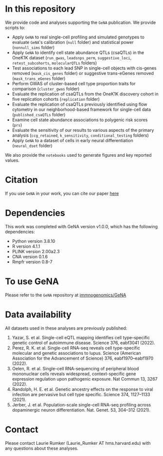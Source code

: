 # In this repository
We provide code and analyses supporting the `GeNA` publication. We provide scripts to:
- Apply `GeNA` to real single-cell profiling and simulated genotypes to evaluate `GeNA`'s calibration (`null` folder) and statistical power (`nonnull_sims` folder)
- Apply `GeNA` to identify cell state abundance QTLs (csaQTLs) in the OneK1K dataset (`run_gwas`, `leadsnps_perm`, `suggestive_loci`, `retest_subcohorts`, `molecularQTLs` folders)
- Test associations to each lead SNP in single-cell objects with cis-genes removed (`mask_cis_genes` folder) or suggestive trans-eGenes removed (`mask_trans_eGenes` folder)
- Perform GWAS of cluster-based cell type proportion traits for comparison (`cluster_gwas` folder)
- Evaluate the replication of csaQTLs from the OneK1K discovery cohort in five replication cohorts (`replication` folder)
- Evaluate the replication of csaQTLs previously identified using flow cytometry in our neighborhood-based framework for single-cell data (`published_csaQTLs` folder)
- Examine cell state abundance associations to polygenic risk scores (`prs`)
- Evaluate the sensitivity of our results to various aspects of the primary analysis (`ccg_retained`, `k_sensitivity`, `conditional_testing` folders)
- Apply `GeNA` to a dataset of cells in early neural differentiation (`neural_dset` folder) 

We also provide the `notebooks` used to generate figures and key reported values.

# Citation
If you use `GeNA` in your work, you can cite our paper [here](https://www.nature.com/articles/s41588-024-01909-1) 

# Dependencies
This work was completed with GeNA version v1.0.0, which has the following dependencies:
- Python version 3.8.10
- R version 4.1.1
- PLINK version 2.00a2.3
- CNA version 0.1.6
- Rmpfr version 0.8-7

# To use GeNA
Please refer to the `GeNA` repository at [immnogenomics/GeNA](https://github.com/immunogenomics/GeNA)

# Data availability
All datasets used in these analyses are previously published:
1. Yazar, S. et al. Single-cell eQTL mapping identifies cell type–specific genetic control of autoimmune disease. Science 376, eabf3041 (2022).
2. Perez, R. K. et al. Single-cell RNA-seq reveals cell type-specific molecular and genetic associations to lupus. Science (American Association for the Advancement of Science) 376, eabf1970–eabf1970 (2022).
3. Oelen, R. et al. Single-cell RNA-sequencing of peripheral blood mononuclear cells reveals widespread, context-specific gene expression regulation upon pathogenic exposure. Nat Commun 13, 3267 (2022).
4. Randolph, H. E. et al. Genetic ancestry effects on the response to viral infection are pervasive but cell type specific. Science 374, 1127–1133 (2021).
5. Jerber, J. et al. Population-scale single-cell RNA-seq profiling across dopaminergic neuron differentiation. Nat. Genet. 53, 304–312 (2021).

# Contact
Please contact Laurie Rumker (Laurie_Rumker AT hms.harvard.edu) with any questions about these analyses.
